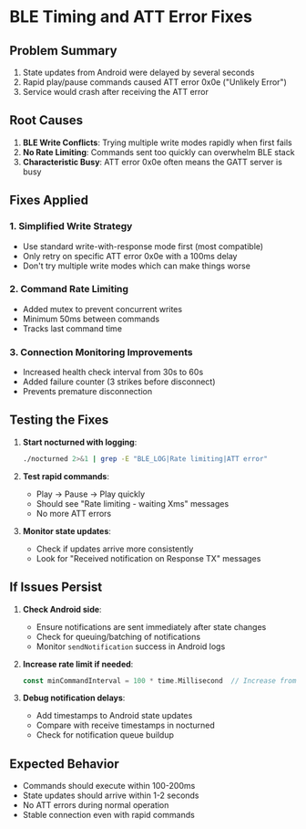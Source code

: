 # BLE Timing and ATT Error Fixes

## Problem Summary
1. State updates from Android were delayed by several seconds
2. Rapid play/pause commands caused ATT error 0x0e ("Unlikely Error")
3. Service would crash after receiving the ATT error

## Root Causes
1. **BLE Write Conflicts**: Trying multiple write modes rapidly when first fails
2. **No Rate Limiting**: Commands sent too quickly can overwhelm BLE stack
3. **Characteristic Busy**: ATT error 0x0e often means the GATT server is busy

## Fixes Applied

### 1. Simplified Write Strategy
- Use standard write-with-response mode first (most compatible)
- Only retry on specific ATT error 0x0e with a 100ms delay
- Don't try multiple write modes which can make things worse

### 2. Command Rate Limiting
- Added mutex to prevent concurrent writes
- Minimum 50ms between commands
- Tracks last command time

### 3. Connection Monitoring Improvements
- Increased health check interval from 30s to 60s
- Added failure counter (3 strikes before disconnect)
- Prevents premature disconnection

## Testing the Fixes

1. **Start nocturned with logging**:
   ```bash
   ./nocturned 2>&1 | grep -E "BLE_LOG|Rate limiting|ATT error"
   ```

2. **Test rapid commands**:
   - Play → Pause → Play quickly
   - Should see "Rate limiting - waiting Xms" messages
   - No more ATT errors

3. **Monitor state updates**:
   - Check if updates arrive more consistently
   - Look for "Received notification on Response TX" messages

## If Issues Persist

1. **Check Android side**:
   - Ensure notifications are sent immediately after state changes
   - Check for queuing/batching of notifications
   - Monitor `sendNotification` success in Android logs

2. **Increase rate limit if needed**:
   ```go
   const minCommandInterval = 100 * time.Millisecond  // Increase from 50ms
   ```

3. **Debug notification delays**:
   - Add timestamps to Android state updates
   - Compare with receive timestamps in nocturned
   - Check for notification queue buildup

## Expected Behavior
- Commands should execute within 100-200ms
- State updates should arrive within 1-2 seconds
- No ATT errors during normal operation
- Stable connection even with rapid commands